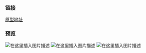 ﻿### 链接
[原型地址](https://modao.cc/app/0899c03dc216eb1ea0af1370d01115c2e47b7d57?simulator_type=outside_artboard&sticky)
### 预览
![在这里插入图片描述](https://img-blog.csdnimg.cn/20200728194703135.png)
![在这里插入图片描述](https://img-blog.csdnimg.cn/20200728194719565.png)
![在这里插入图片描述](https://img-blog.csdnimg.cn/20200728194733480.png)

